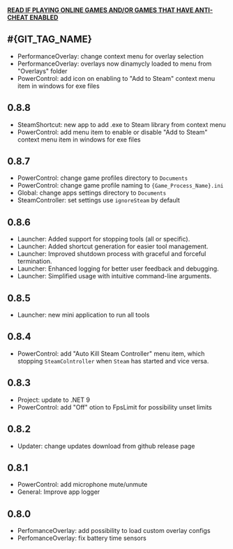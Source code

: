 [**READ IF PLAYING ONLINE GAMES AND/OR GAMES THAT HAVE ANTI-CHEAT ENABLED**](docs/anticheat.md)

## #{GIT_TAG_NAME}

- PerformanceOverlay: change context menu for overlay selection
- PerformanceOverlay: overlays now dinamycly loaded to menu from "Overlays" folder
- PowerControl: add icon on enabling to "Add to Steam" context menu item in windows for exe files

## 0.8.8

- SteamShortcut: new app to add .exe to Steam library from context menu
- PowerControl: add menu item to enable or disable "Add to Steam" context menu item in windows for exe files

## 0.8.7

- PowerControl: change game profiles directory to `Documents`
- PowerControl: change game profile naming to `{Game_Process_Name}.ini`
- Global: change apps settings directory to `Documents`
- SteamController: set settings use `ignoreSteam` by default

## 0.8.6

- Launcher: Added support for stopping tools (all or specific).
- Launcher: Added shortcut generation for easier tool management.
- Launcher: Improved shutdown process with graceful and forceful termination.
- Launcher: Enhanced logging for better user feedback and debugging.
- Launcher: Simplified usage with intuitive command-line arguments.

## 0.8.5

- Launcher: new mini application to run all tools

## 0.8.4

- PowerControl: add "Auto Kill Steam Controller" menu item, which stopping `SteamColntroller` when `Steam` has started
and vice versa.

## 0.8.3

- Project: update to .NET 9
- PowerControl: add "Off" otion to FpsLimit for possibility unset limits

## 0.8.2

- Updater: change updates download from github release page

## 0.8.1

- PowerControl: add microphone mute/unmute
- General: Improve app logger

## 0.8.0

- PerfomanceOverlay: add possibility to load custom overlay configs
- PerfomanceOverlay: fix battery time sensors
